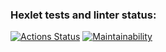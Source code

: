 ### Hexlet tests and linter status:
[![Actions Status](https://github.com/EugeneLanets/frontend-project-lvl1/workflows/hexlet-check/badge.svg)](https://github.com/EugeneLanets/frontend-project-lvl1/actions)
[![Maintainability](https://api.codeclimate.com/v1/badges/a99a88d28ad37a79dbf6/maintainability)](https://codeclimate.com/github/codeclimate/codeclimate/maintainability)
